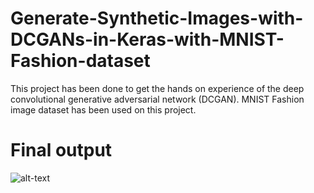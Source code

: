 # Generate-Synthetic-Images-with-DCGANs-in-Keras-with-MNIST-Fashion-dataset
This project has been done to get the hands on experience of the deep convolutional generative adversarial network (DCGAN). MNIST Fashion image dataset has been used on this project. 

# Final output
![alt-text](https://github.com/scarface961/Generate-Synthetic-Images-with-DCGANs-in-Keras-with-MNIST-Fashion-dataset/blob/master/dcgan.gif)
